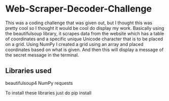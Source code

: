 # Web-Scraper-Decoder-Challenge
This was a coding challenge that was given out, but I thought this was pretty cool so I thought it would be cool do display my work. Basically using the beautifulsoup library, it scrapes data from the website which has a table of coordinates and a specific unique Unicode character that is to be placed on a grid. Using NumPy I created a grid using an array and placed coordinates based on what is given. And then this will display a message of the secret message in the terminal.

## Libraries used
beautifulsoup4
NumPy
requests

To install these libraries just do pip install <lib name>

